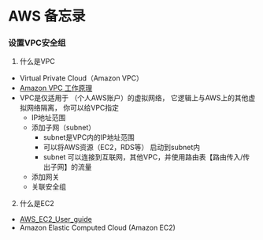 # AWS 备忘录

### 设置VPC安全组
1. 什么是VPC
  -  Virtual Private Cloud（Amazon VPC）
  - [Amazon VPC 工作原理](https://docs.aws.amazon.com/zh_cn/vpc/latest/userguide/how-it-works.html)
  - VPC是仅适用于 （个人AWS账户）的虚拟网络， 它逻辑上与AWS上的其他虚拟网络隔离， 你可以给VPC指定
    - IP地址范围
    - 添加子网（subnet）
      - subnet是VPC内的IP地址范围
      - 可以将AWS资源（EC2，RDS等） 启动到subnet内
      - subnet 可以连接到互联网，其他VPC，并使用路由表【路由传入/传出子网】的流量
    - 添加网关
    - 关联安全组

2. 什么是EC2
  - [AWS_EC2_User_guide](https://docs.aws.amazon.com/zh_cn/AWSEC2/latest/UserGuide/concepts.html)
  - Amazon Elastic Computed Cloud (Amazon EC2)


